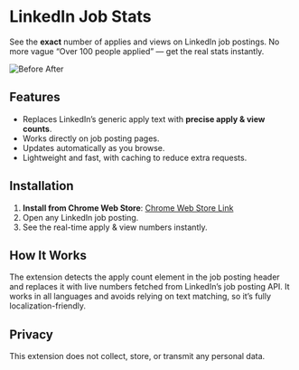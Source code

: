# LinkedIn Job Stats

See the **exact** number of applies and views on LinkedIn job postings.
No more vague “Over 100 people applied” — get the real stats instantly.

![Before After](https://i.imgur.com/ofhmUsU.jpeg)

## Features

* Replaces LinkedIn’s generic apply text with **precise apply & view counts**.
* Works directly on job posting pages.
* Updates automatically as you browse.
* Lightweight and fast, with caching to reduce extra requests.

## Installation

1. **Install from Chrome Web Store**: [Chrome Web Store Link](PLACEHOLDER_CHROME_STORE_LINK)
2. Open any LinkedIn job posting.
3. See the real-time apply & view numbers instantly.

## How It Works

The extension detects the apply count element in the job posting header and replaces it with live numbers fetched from LinkedIn’s job posting API.
It works in all languages and avoids relying on text matching, so it’s fully localization-friendly.

## Privacy

This extension does not collect, store, or transmit any personal data.